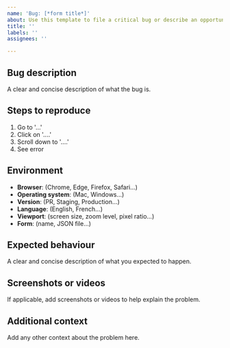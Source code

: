 ```yaml
---
name: 'Bug: [*form title*]'
about: Use this template to file a critical bug or describe an opportunity for enhancement
title: ''
labels: ''
assignees: ''

---
```


## Bug description
A clear and concise description of what the bug is.

## Steps to reproduce
1. Go to '...'
2. Click on '....'
3. Scroll down to '....'
4. See error

## Environment
- **Browser**: (Chrome, Edge, Firefox, Safari...)
- **Operating system**: (Mac, Windows...)
- **Version**: (PR, Staging, Production...)
- **Language**: (English, French...)
- **Viewport**: (screen size, zoom level, pixel ratio...)
- **Form**: (name, JSON file...)

## Expected behaviour
A clear and concise description of what you expected to happen.

## Screenshots or videos
If applicable, add screenshots or videos to help explain the problem.

## Additional context
Add any other context about the problem here. 
